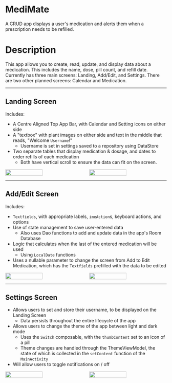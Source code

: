 # MediMate
A CRUD app displays a user's medication and alerts them when a prescription needs to be refilled.

# Description
This app allows you to create, read, update, and display data about a medication. This includes the name, dose, pill count, and refill date. Currently has three main screens: Landing, Add/Edit, and Settings. There are two other planned screens: Calendar and Medication.

---
## Landing Screen

Includes:
- A Centre Aligned Top App Bar, with Calendar and Setting icons on either side
- A "textbox" with plant images on either side and text in the middle that reads, "Welcome `Username`!"
  - Username is set in settings saved to a repository using DataStore
- Two separate tables that display medication & dosage, and dates to order refills of each medication
  - Both have vertical scroll to ensure the data can fit on the screen.


<div style="display: flex; justify-content: space-between;">
<img src="https://github.com/user-attachments/assets/5bcc0ef7-80f0-4bed-ae59-ecdf5e7ee53c" style="width: 48%;"/>
<img src="https://github.com/user-attachments/assets/08e5a930-59f0-4a51-aba5-9965fbd0ef2a" style="width: 48%;"/>
</div>

---
## Add/Edit Screen

Includes:
- `Textfields`, with appropriate labels, `imeAction`s, keyboard actions, and options
- Use of state management to save user-entered data
  - Also uses Dao functions to add and update data in the app's Room Database
- Logic that calculates when the last of the entered medication will be used
  - Using `LocalDate` functions
- Uses a nullable parameter to change the screen from Add to Edit Medication, which has the `Textfields` prefilled with the data to be edited
  
  
<div style="display: flex; justify-content: space-between;">
<img src="https://github.com/user-attachments/assets/2293ef58-a544-422b-8bcd-da6baf8523f2" style="width: 48%;"/>  
<img src="https://github.com/user-attachments/assets/73ecff31-e52b-4dac-938f-b6f579680e4e" style="width: 48%;"/>
</div>

---
## Settings Screen

- Allows users to set and store their username, to be displayed on the Landing Screen
  - Data persists throughout the entire lifecycle of the app
- Allows users to change the theme of the app between light and dark mode
  - Uses the `Switch` composable, with the `thumbContent` set to an icon of a pill
  - Theme changes are handled through the ThemeViewModel, the state of which is collected in the `setContent` function of the `MainActivity`
- Will allow users to toggle notifications on / off


<div style="display: flex; justify-content: space-between;">
<img src="https://github.com/user-attachments/assets/4b069205-ab83-4c9b-8d04-1a72774b8dc8" style="width: 48%;"/>  
<img src="https://github.com/user-attachments/assets/403abccc-0a2a-4934-a9a7-2bbe7b155c29" style="width: 48%;"/>
</div>


























